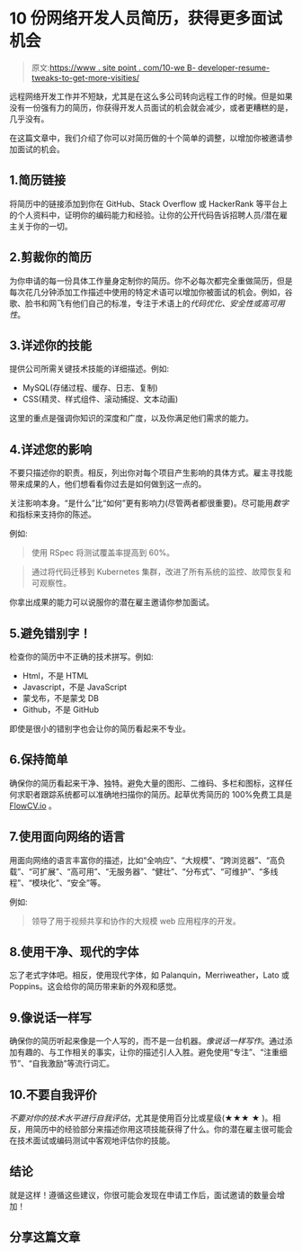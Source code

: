 # 10 份网络开发人员简历，获得更多面试机会

> 原文:[https://www . site point . com/10-we B- developer-resume-tweaks-to-get-more-visities/](https://www.sitepoint.com/10-web-developer-resume-tweaks-to-get-more-interviews/)

远程网络开发工作并不短缺，尤其是在这么多公司转向远程工作的时候。但是如果没有一份强有力的简历，你获得开发人员面试的机会就会减少，或者更糟糕的是，几乎没有。

在这篇文章中，我们介绍了你可以对简历做的十个简单的调整，以增加你被邀请参加面试的机会。

## 1.简历链接

将简历中的链接添加到你在 GitHub、Stack Overflow 或 HackerRank 等平台上的个人资料中，证明你的编码能力和经验。让你的公开代码告诉招聘人员/潜在雇主关于你的一切。

## 2.剪裁你的简历

为你申请的每一份具体工作量身定制你的简历。你不必每次都完全重做简历，但是每次花几分钟添加工作描述中使用的特定术语可以增加你被面试的机会。例如，谷歌、脸书和网飞有他们自己的标准，专注于术语上的*代码优化、安全性或高可用性*。

## 3.详述你的技能

提供公司所需关键技术技能的详细描述。例如:

*   MySQL(存储过程、缓存、日志、复制)
*   CSS(精灵、样式组件、滚动捕捉、文本动画)

这里的重点是强调你知识的深度和广度，以及你满足他们需求的能力。

## 4.详述您的影响

不要只描述你的职责。相反，列出你对每个项目产生影响的具体方式。雇主寻找能带来成果的人，他们想看看你过去是如何做到这一点的。

关注影响本身。“是什么”比“如何”更有影响力(尽管两者都很重要)。尽可能用*数字*和指标来支持你的陈述。

例如:

> 使用 RSpec 将测试覆盖率提高到 60%。

> 通过将代码迁移到 Kubernetes 集群，改进了所有系统的监控、故障恢复和可观察性。

你拿出成果的能力可以说服你的潜在雇主邀请你参加面试。

## 5.避免错别字！

检查你的简历中不正确的技术拼写。例如:

*   Html，不是 HTML
*   Javascript，不是 JavaScript
*   蒙戈布，不是蒙戈 DB
*   Github，不是 GitHub

即使是很小的错别字也会让你的简历看起来不专业。

## 6.保持简单

确保你的简历看起来干净、独特。避免大量的图形、二维码、多栏和图标，这样任何求职者跟踪系统都可以准确地扫描你的简历。起草优秀简历的 100%免费工具是 [FlowCV.io](https://flowcv.io) 。

## 7.使用面向网络的语言

用面向网络的语言丰富你的描述，比如“全响应”、“大规模”、“跨浏览器”、“高负载”、“可扩展”、“高可用”、“无服务器”、“健壮”、“分布式”、“可维护”、“多线程”、“模块化”、“安全”等。

例如:

> 领导了用于视频共享和协作的大规模 web 应用程序的开发。

## 8.使用干净、现代的字体

忘了老式字体吧。相反，使用现代字体，如 Palanquin，Merriweather，Lato 或 Poppins。这会给你的简历带来新的外观和感觉。

## 9.像说话一样写

确保你的简历听起来像是一个人写的，而不是一台机器。*像说话一样写作*。通过添加有趣的、与工作相关的事实，让你的描述引人入胜。避免使用“专注”、“注重细节”、“自我激励”等流行词汇。

## 10.不要自我评价

*不要对你的技术水平进行自我评估*，尤其是使用百分比或星级(★★★ ★ )。相反，用简历中的经验部分来描述你用这项技能获得了什么。你的潜在雇主很可能会在技术面试或编码测试中客观地评估你的技能。

## 结论

就是这样！遵循这些建议，你很可能会发现在申请工作后，面试邀请的数量会增加！

## 分享这篇文章